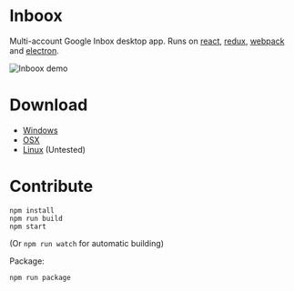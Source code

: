 Inboox
===========
Multi-account Google Inbox desktop app. Runs on [react](https://facebook.github.io/react/), [redux](http://redux.js.org/),
[webpack](https://webpack.github.io/docs/) and [electron](http://electron.atom.io/).

![Inboox demo](http://i.imgur.com/mjwqQnd.gif)


Download
===========
- [Windows]()
- [OSX]()
- [Linux]() (Untested)

Contribute
===========
    npm install
    npm run build
    npm start

(Or ```npm run watch``` for automatic building)


Package:

    npm run package
